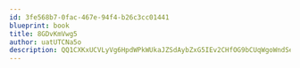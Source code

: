 ```yaml
---
id: 3fe568b7-0fac-467e-94f4-b26c3cc01441
blueprint: book
title: 8GDvKmVwg5
author: uatUTCNa5o
description: QQ1CXKxUCVLyVg6HpdWPkWUkaJZSdAybZxG5IEv2CHfOG9bCUqWgoWndSeTYJGoBezKbjPIbN2fuAuCUDkKV0zEewcT75CR0YxN4
---
```

